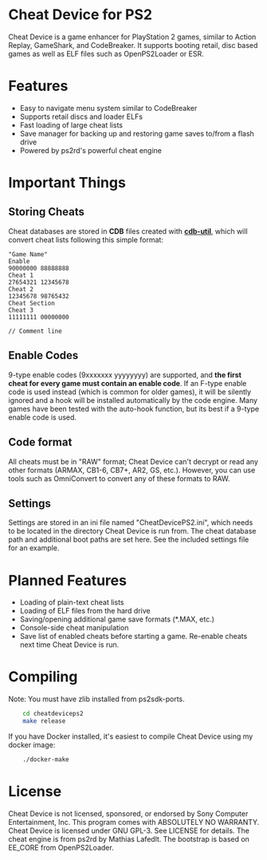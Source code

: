 Cheat Device for PS2
====================
Cheat Device is a game enhancer for PlayStation 2 games, similar to Action 
Replay, GameShark, and CodeBreaker. It supports booting retail, disc based 
games as well as ELF files such as OpenPS2Loader or ESR.

# Features
* Easy to navigate menu system similar to CodeBreaker
* Supports retail discs and loader ELFs
* Fast loading of large cheat lists
* Save manager for backing up and restoring game saves to/from a flash drive
* Powered by ps2rd's powerful cheat engine

# Important Things
## Storing Cheats
Cheat databases are stored in **CDB** files created with **[cdb-util](https://mega.nz/#!LNYB0DAL!n_2Co6zI8c3fun-Mb2-KtA-nIR1wn1vCP_mu4dQR_wg)**, which will
convert cheat lists following this simple format:

```
"Game Name"
Enable
90000000 88888888
Cheat 1
27654321 12345678
Cheat 2
12345678 98765432
Cheat Section
Cheat 3
11111111 00000000

// Comment line
```

## Enable Codes
9-type enable codes (9xxxxxxx yyyyyyyy) are supported, and **the first cheat 
for every game must contain an enable code**. If an F-type enable code is used 
instead (which is common for older games), it will be silently ignored and a 
hook will be installed automatically by the code engine. Many games have been 
tested with the auto-hook function, but its best if a 9-type enable code is 
used.

## Code format
All cheats must be in "RAW" format; Cheat Device can't decrypt or read any 
other formats (ARMAX, CB1-6, CB7+, AR2, GS, etc.). However, you can use  
tools such as OmniConvert to convert any of these formats to RAW.

## Settings
Settings are stored in an ini file named "CheatDevicePS2.ini", which needs to
be located in the directory Cheat Device is run from. The cheat database path
and additional boot paths are set here. See the included settings file for an
example.

# Planned Features
* Loading of plain-text cheat lists
* Loading of ELF files from the hard drive
* Saving/opening additional game save formats (*.MAX, etc.)
* Console-side cheat manipulation
* Save list of enabled cheats before starting a game. Re-enable cheats next
  time Cheat Device is run.

# Compiling
Note: You must have zlib installed from ps2sdk-ports.
```bash
    cd cheatdeviceps2
	make release
```
If you have Docker installed, it's easiest to compile Cheat Device using my
docker image:
```bash
    ./docker-make
```

# License
Cheat Device is not licensed, sponsored, or endorsed by Sony Computer 
Entertainment, Inc. This program comes with ABSOLUTELY NO WARRANTY. Cheat 
Device is licensed under GNU GPL-3. See LICENSE for details. The cheat 
engine is from ps2rd by Mathias Lafedlt. The bootstrap is based on EE_CORE 
from OpenPS2Loader.

